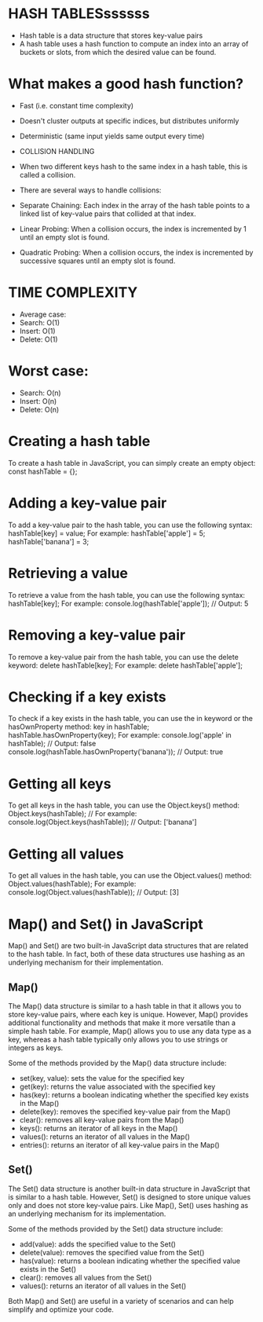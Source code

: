 # HASH TABLESssssss

- Hash table is a data structure that stores key-value pairs
- A hash table uses a hash function to compute an index into an array of buckets or slots, from which the desired value can be found.

# What makes a good hash function?
 - Fast (i.e. constant time complexity)
 - Doesn't cluster outputs at specific indices, but distributes uniformly
 - Deterministic (same input yields same output every time)

- COLLISION HANDLING
- When two different keys hash to the same index in a hash table, this is called a collision.
- There are several ways to handle collisions:
-  Separate Chaining: Each index in the array of the hash table points to a linked list of key-value pairs that collided at that index.
-  Linear Probing: When a collision occurs, the index is incremented by 1 until an empty slot is found.
-  Quadratic Probing: When a collision occurs, the index is incremented by successive squares until an empty slot is found.

# TIME COMPLEXITY
- Average case:
-  Search: O(1)
-  Insert: O(1)
-  Delete: O(1)

# Worst case:
- Search: O(n)
- Insert: O(n)
- Delete: O(n)

# Creating a hash table
To create a hash table in JavaScript, you can simply create an empty object:
const hashTable = {};

# Adding a key-value pair
 To add a key-value pair to the hash table, you can use the following syntax:
hashTable[key] = value;
 For example:
hashTable['apple'] = 5;
hashTable['banana'] = 3;

# Retrieving a value
To retrieve a value from the hash table, you can use the following syntax:
hashTable[key];
 For example:
console.log(hashTable['apple']); // Output: 5

# Removing a key-value pair
To remove a key-value pair from the hash table, you can use the delete keyword:
delete hashTable[key];
 For example:
delete hashTable['apple'];

# Checking if a key exists
To check if a key exists in the hash table, you can use the in keyword or the hasOwnProperty method:
key in hashTable;
hashTable.hasOwnProperty(key);
 For example:
console.log('apple' in hashTable); // Output: false
console.log(hashTable.hasOwnProperty('banana')); // Output: true

# Getting all keys
To get all keys in the hash table, you can use the Object.keys() method:
Object.keys(hashTable);
// For example:
console.log(Object.keys(hashTable)); // Output: ['banana']

# Getting all values
To get all values in the hash table, you can use the Object.values() method:
Object.values(hashTable);
 For example:
console.log(Object.values(hashTable)); // Output: [3]

# Map() and Set() in JavaScript

Map() and Set() are two built-in JavaScript data structures that are related to the hash table. In fact, both of these data structures use hashing as an underlying mechanism for their implementation.

## Map()

The Map() data structure is similar to a hash table in that it allows you to store key-value pairs, where each key is unique. However, Map() provides additional functionality and methods that make it more versatile than a simple hash table. For example, Map() allows you to use any data type as a key, whereas a hash table typically only allows you to use strings or integers as keys.

Some of the methods provided by the Map() data structure include:
- set(key, value): sets the value for the specified key
- get(key): returns the value associated with the specified key
- has(key): returns a boolean indicating whether the specified key exists in the Map()
- delete(key): removes the specified key-value pair from the Map()
- clear(): removes all key-value pairs from the Map()
- keys(): returns an iterator of all keys in the Map()
- values(): returns an iterator of all values in the Map()
- entries(): returns an iterator of all key-value pairs in the Map()

## Set()

The Set() data structure is another built-in data structure in JavaScript that is similar to a hash table. However, Set() is designed to store unique values only and does not store key-value pairs. Like Map(), Set() uses hashing as an underlying mechanism for its implementation.

Some of the methods provided by the Set() data structure include:
- add(value): adds the specified value to the Set()
- delete(value): removes the specified value from the Set()
- has(value): returns a boolean indicating whether the specified value exists in the Set()
- clear(): removes all values from the Set()
- values(): returns an iterator of all values in the Set()

Both Map() and Set() are useful in a variety of scenarios and can help simplify and optimize your code.


